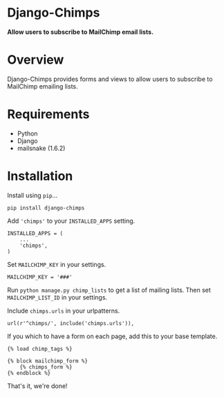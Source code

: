 # Django-Chimps

**Allow users to subscribe to MailChimp email lists.**

# Overview

Django-Chimps provides forms and views to allow users to subscribe to MailChimp emailing lists.

# Requirements

* Python
* Django
* mailsnake (1.6.2)

# Installation

Install using `pip`...

    pip install django-chimps

Add `'chimps'` to your `INSTALLED_APPS` setting.

    INSTALLED_APPS = (
        ...
        'chimps',
    )

Set `MAILCHIMP_KEY` in your settings.

    MAILCHIMP_KEY = '###'

Run `python manage.py chimp_lists` to get a list of mailing lists. Then set `MAILCHIMP_LIST_ID` in your settings.

Include `chimps.urls` in your urlpatterns.

    url(r'^chimps/', include('chimps.urls')),


If you which to have a form on each page, add this to your base template.

    {% load chimp_tags %}

    {% block mailchimp_form %}
        {% chimps_form %}
    {% endblock %}

That's it, we're done!
